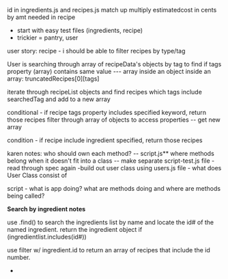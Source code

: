 id in ingredients.js and recipes.js match up
multiply estimatedcost in cents by amt needed in recipe

- start with easy test files (ingredients, recipe)
- trickier = pantry, user

user story:
recipe - i should be able to filter recipes by type/tag

User is searching through array of recipeData's objects by tag to find if tags property (array) contains same value
--- array inside an object inside an array: truncatedRecipes[0][tags]

iterate through recipeList objects and find recipes which tags include searchedTag and add to a new array

conditional - if recipe tags property includes specified keyword, return those recipes
filter through array of objects to access properties -- get new array

condition - if recipe include ingredient specified, return those recipes

karen notes:
who should own each method?
-- script.js** where methods belong when it doesn't fit into a class -- make separate script-test.js file
-read through spec again
-build out user class using users.js file - what does User Class consist of

script - what is app doing?
what are methods doing and where are methods being called?

**Search by ingredient notes**

  use .find() to search the ingredients list by name and locate the id# of the named ingredient.
  return the ingredient object
  if (ingredientlist.includes(id#))

  use filter w/ ingredient.id to return an array of recipes that include the id number.


-
